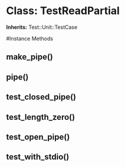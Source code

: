 # Class: TestReadPartial
**Inherits:** Test::Unit::TestCase
    




#Instance Methods
## make_pipe() [](#method-i-make_pipe)

## pipe() [](#method-i-pipe)

## test_closed_pipe() [](#method-i-test_closed_pipe)

## test_length_zero() [](#method-i-test_length_zero)

## test_open_pipe() [](#method-i-test_open_pipe)

## test_with_stdio() [](#method-i-test_with_stdio)

